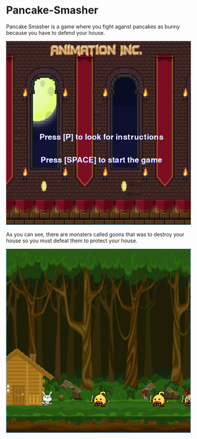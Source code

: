 # Pancake-Smasher

<p>Pancake Smasher is a game where you fight aganst pancakes as bunny because you have to defend your house.</p>
<img src="screenn.PNG" width="600" height="500">
<p>As you can see, there are monsters called goons that was to destroy your house so you must defeat them to protect your house.</p>
<img src="Capture.PNG" width="600" height="500">
<source src="sh.WAV" type="audio/WAV">
